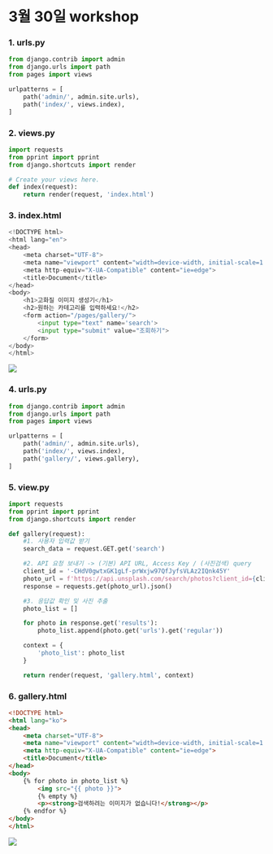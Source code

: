 # 3월 30일 workshop

### 1. urls.py

```python
from django.contrib import admin
from django.urls import path
from pages import views

urlpatterns = [
    path('admin/', admin.site.urls),
    path('index/', views.index),
]
```



### 2. views.py

```python
import requests
from pprint import pprint
from django.shortcuts import render

# Create your views here.
def index(request):
    return render(request, 'index.html')
```



### 3. index.html

```python
<!DOCTYPE html>
<html lang="en">
<head>
    <meta charset="UTF-8">
    <meta name="viewport" content="width=device-width, initial-scale=1.0">
    <meta http-equiv="X-UA-Compatible" content="ie=edge">
    <title>Document</title>
</head>
<body>
    <h1>고화질 이미지 생성기</h1>
    <h2>원하는 카테고리를 입력하세요!</h2>
    <form action="/pages/gallery/">
        <input type="text" name='search'>
        <input type="submit" value="조회하기">
    </form>
</body>
</html>
```

![](C:\TurtleLab\SSAFY\online-lectures(과제업로드)\0330\workshop\images\캡처1.PNG)

### 4. urls.py

```python
from django.contrib import admin
from django.urls import path
from pages import views

urlpatterns = [
    path('admin/', admin.site.urls),
    path('index/', views.index),
    path('gallery/', views.gallery),
]
```



### 5. view.py

```python
import requests
from pprint import pprint
from django.shortcuts import render

def gallery(request):
    #1. 사용자 입력값 받기
    search_data = request.GET.get('search')

    #2. API 요청 보내기 -> (기본) API URL, Access Key / (사진검색) query
    client_id = '-CHdV0gwtxGK1gLf-prWxjw97QfJyfsVLAz2IQnk45Y'
    photo_url = f'https://api.unsplash.com/search/photos?client_id={client_id}&query={search_data}'
    response = requests.get(photo_url).json()

    #3. 응답값 확인 및 사진 추출
    photo_list = []

    for photo in response.get('results'):
        photo_list.append(photo.get('urls').get('regular'))

    context = {
        'photo_list': photo_list
    }

    return render(request, 'gallery.html', context)
```



### 6. gallery.html

```html
<!DOCTYPE html>
<html lang="ko">
<head>
    <meta charset="UTF-8">
    <meta name="viewport" content="width=device-width, initial-scale=1.0">
    <meta http-equiv="X-UA-Compatible" content="ie=edge">
    <title>Document</title>
</head>
<body>
    {% for photo in photo_list %}
        <img src="{{ photo }}">
        {% empty %}
        <p><strong>검색하려는 이미지가 없습니다!</strong></p>
    {% endfor %}
</body>
</html>
```

![](C:\TurtleLab\SSAFY\online-lectures(과제업로드)\0330\workshop\images\캡처2.PNG)

